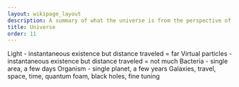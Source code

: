 ```yaml
---
layout: wikipage_layout
description: A summary of what the universe is from the perspective of different things.
title: Universe
order: 11
---
```


Light - instantaneous existence but distance traveled = far
Virtual particles - instantaneous existence but distance traveled = not much
Bacteria - single area, a few days
Organism - single planet, a few years
Galaxies, travel, space, time, quantum foam, black holes, fine tuning
